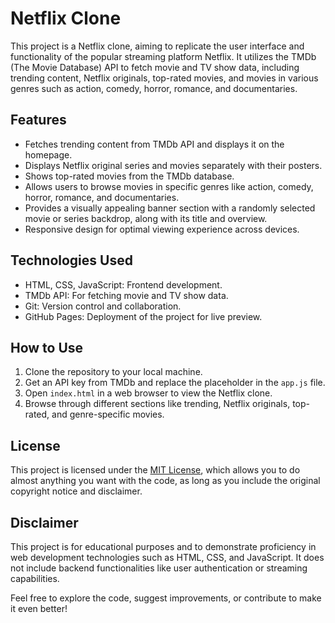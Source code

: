 

# Netflix Clone

This project is a Netflix clone, aiming to replicate the user interface and functionality of the popular streaming platform Netflix. It utilizes the TMDb (The Movie Database) API to fetch movie and TV show data, including trending content, Netflix originals, top-rated movies, and movies in various genres such as action, comedy, horror, romance, and documentaries.

## Features

- Fetches trending content from TMDb API and displays it on the homepage.
- Displays Netflix original series and movies separately with their posters.
- Shows top-rated movies from the TMDb database.
- Allows users to browse movies in specific genres like action, comedy, horror, romance, and documentaries.
- Provides a visually appealing banner section with a randomly selected movie or series backdrop, along with its title and overview.
- Responsive design for optimal viewing experience across devices.

## Technologies Used

- HTML, CSS, JavaScript: Frontend development.
- TMDb API: For fetching movie and TV show data.
- Git: Version control and collaboration.
- GitHub Pages: Deployment of the project for live preview.

## How to Use

1. Clone the repository to your local machine.
2. Get an API key from TMDb and replace the placeholder in the `app.js` file.
3. Open `index.html` in a web browser to view the Netflix clone.
4. Browse through different sections like trending, Netflix originals, top-rated, and genre-specific movies.

## License

This project is licensed under the [MIT License](LICENSE), which allows you to do almost anything you want with the code, as long as you include the original copyright notice and disclaimer.

## Disclaimer

This project is for educational purposes and to demonstrate proficiency in web development technologies such as HTML, CSS, and JavaScript. It does not include backend functionalities like user authentication or streaming capabilities.

Feel free to explore the code, suggest improvements, or contribute to make it even better!
